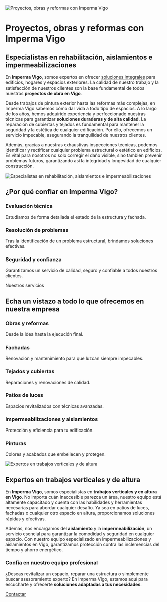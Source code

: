 ![Proyectos, obras y reformas con Imperma Vigo](https://www.impermavigo.es/images/imperma-proyectos-obras-reformas-vigo.jpg)

# Proyectos, obras y reformas con Imperma Vigo

## Especialistas en rehabilitación, aislamientos e impermeabilizaciones

En **Imperma Vigo**, somos expertos en ofrecer [soluciones integrales](https://www.impermavigo.es/rehabilitacion-fachadas-vigo.aspx "Ver servicios de Imperma Vigo") para edificios, hogares y espacios exteriores. La calidad de nuestro trabajo y la satisfacción de nuestros clientes son la base fundamental de todos nuestros **proyectos de obra en Vigo**.


Desde trabajos de pintura exterior hasta las reformas más complejas, en Imperma Vigo sabemos cómo dar vida a todo tipo de espacios. A lo largo de los años, hemos adquirido experiencia y perfeccionado nuestras técnicas para garantizar **soluciones duraderas y de alta calidad**. La reparación de cubiertas y tejados es fundamental para mantener la seguridad y la estética de cualquier edificación. Por ello, ofrecemos un servicio impecable, asegurando la tranquilidad de nuestros clientes.


Además, gracias a nuestras exhaustivas inspecciones técnicas, podemos identificar y rectificar cualquier problema estructural o estético en edificios. Es vital para nosotros no solo corregir el daño visible, sino también prevenir problemas futuros, garantizando así la integridad y longevidad de cualquier construcción.


![Especialistas en rehabilitación, aislamientos e impermeabilizaciones](https://www.impermavigo.es/images/especialistas-rehabilitacion-aislaminetos-impermeabilizaciones.jpg)

## ¿Por qué confiar en Imperma Vigo?

### Evaluación técnica

Estudiamos de forma detallada el estado de la estructura y fachada.

### Resolución de problemas

Tras la identificación de un problema estructural, brindamos soluciones efectivas.

### Seguridad y confianza

Garantizamos un servicio de calidad, seguro y confiable a todos nuestros clientes.

Nuestros servicios

## Echa un vistazo a todo lo que ofrecemos en nuestra empresa

### Obras y reformas

Desde la idea hasta la ejecución final.


### Fachadas

Renovación y mantenimiento para que luzcan siempre impecables.


### Tejados y cubiertas

Reparaciones y renovaciones de calidad.


### Patios de luces

Espacios revitalizados con técnicas avanzadas.


### Impermeabilizaciones y aislamientos

Protección y eficiencia para tu edificación.


### Pinturas

Colores y acabados que embellecen y protegen.


![Expertos en trabajos verticales y de altura](https://www.impermavigo.es/images/expertos-trabajos-verticales-altura.jpg)

## Expertos en trabajos verticales y de altura

En **Imperma Vigo**, somos especialistas en **trabajos verticales y en altura en Vigo**. No importa cuán inaccesible parezca un área, nuestro equipo está altamente capacitado y cuenta con las habilidades y herramientas necesarias para abordar cualquier desafío. Ya sea en patios de luces, fachadas o cualquier otro espacio en altura, proporcionamos soluciones rápidas y efectivas.


Además, nos encargamos del **aislamiento** y la **impermeabilización**, un servicio esencial para garantizar la comodidad y seguridad en cualquier espacio. Con nuestro equipo especializado en impermeabilizaciones y aislamientos en Vigo, garantizamos protección contra las inclemencias del tiempo y ahorro energético.


### Confía en nuestro equipo profesional

¿Deseas revitalizar un espacio, reparar una estructura o simplemente buscar asesoramiento experto? En Imperma Vigo, estamos aquí para escucharte y ofrecerte **soluciones adaptadas a tus necesidades**.

[Contactar](https://www.impermavigo.es/contacto-reformas-vigo.aspx "Contactar con Imperma Vigo")